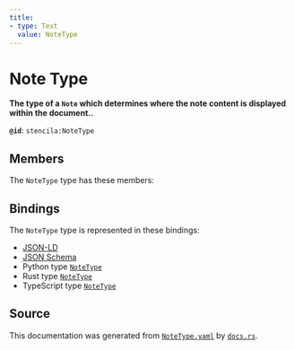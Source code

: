 ```yaml
---
title:
- type: Text
  value: NoteType
---
```


# Note Type

**The type of a `Note` which determines where the note content is displayed within the document..**

**`@id`**: `stencila:NoteType`

## Members

The `NoteType` type has these members:



## Bindings

The `NoteType` type is represented in these bindings:

- [JSON-LD](https://stencila.dev/NoteType.jsonld)
- [JSON Schema](https://stencila.dev/NoteType.schema.json)
- Python type [`NoteType`](https://github.com/stencila/stencila/blob/main/python/stencila/types/note_type.py)
- Rust type [`NoteType`](https://github.com/stencila/stencila/blob/main/rust/schema/src/types/note_type.rs)
- TypeScript type [`NoteType`](https://github.com/stencila/stencila/blob/main/typescript/src/types/NoteType.ts)

## Source

This documentation was generated from [`NoteType.yaml`](https://github.com/stencila/stencila/blob/main/schema/NoteType.yaml) by [`docs.rs`](https://github.com/stencila/stencila/blob/main/rust/schema-gen/src/docs.rs).